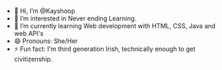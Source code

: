 - 👋 Hi, I’m @Kayshoop
- 👀 I’m interested in Never ending Learning.
- 🌱 I’m currently learning Web development with HTML, CSS, Java and web API's
- 😄 Pronouns: She/Her
- ⚡ Fun fact: I'm third generation Irish, technically enough to get civitizenship. 

